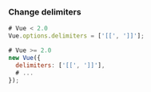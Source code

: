 ---
---

### Change delimiters
```javascript
# Vue < 2.0
Vue.options.delimiters = ['[[', ']]'];

# Vue >= 2.0
new Vue({
  delimiters: ['[[', ']]'],
  # ...
});
```
